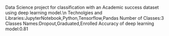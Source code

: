 Data Science project for classification with an Academic success dataset using deep learning model.\n
Technolgies and Libraries:JupyterNotebook,Python,Tensorflow,Pandas
Number of Classes:3 
Classes Names:Dropout,Graduated,Enrolled
Accuracy of deep learning model:0.81
